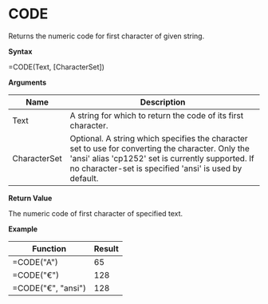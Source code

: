 # CODE

Returns the numeric code for first character of given string.

**Syntax**

=CODE(Text, \[CharacterSet\])

**Arguments**

| Name         | Description                                                                                                                                                                                                      |
|--------------|------------------------------------------------------------------------------------------------------------------------------------------------------------------------------------------------------------------|
| Text         | A string for which to return the code of its first character.                                                                                                                                                    |
| CharacterSet | Optional. A string which specifies the character set to use for converting the character. Only the 'ansi' alias 'cp1252' set is currently supported. If no character-set is specified 'ansi' is used by default. |

**Return Value**

The numeric code of first character of specified text.

**Example**

| Function           | Result |
|--------------------|--------|
| =CODE("A")         | 65     |
| =CODE("€")         | 128    |
| =CODE("€", "ansi") | 128    |
